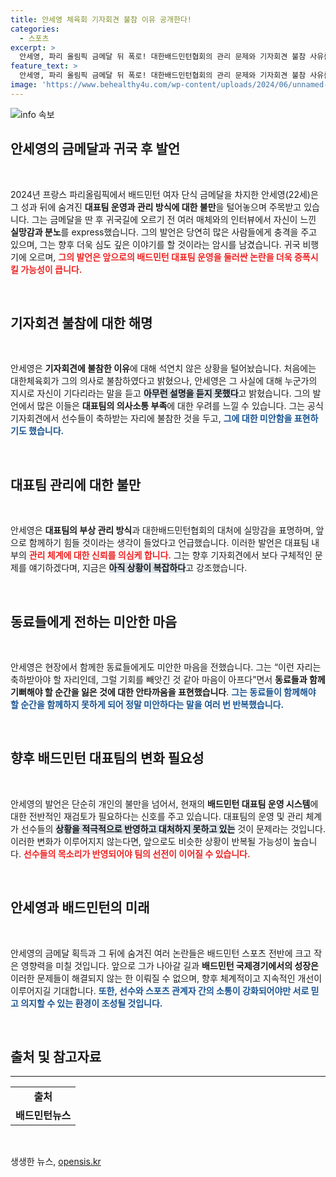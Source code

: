 ```yaml
---
title: 안세영 체육회 기자회견 불참 이유 공개한다!
categories:
  - 스포츠
excerpt: >
  안세영, 파리 올림픽 금메달 뒤 폭로! 대한배드민턴협회의 관리 문제와 기자회견 불참 사유를 밝혀 파장 예고. 지금 복잡하다며 귀국 후 입장 전하겠다고 덧붙여. 궁금증 유발하는 그의 고백, 놓치지 마세요!
feature_text: >
  안세영, 파리 올림픽 금메달 뒤 폭로! 대한배드민턴협회의 관리 문제와 기자회견 불참 사유를 밝혀 파장 예고. 지금 복잡하다며 귀국 후 입장 전하겠다고 덧붙여. 궁금증 유발하는 그의 고백, 놓치지 마세요!
image: 'https://www.behealthy4u.com/wp-content/uploads/2024/06/unnamed-file.png'
---
```


<p><img src="https://www.behealthy4u.com/wp-content/uploads/2024/06/unnamed-file.png" alt="info 속보" /></p>

<h2 data-ke-size="size26">안세영의 금메달과 귀국 후 발언</h2>

<p data-ke-size="size16">&nbsp;</p>

<p data-ke-size="size16">2024년 프랑스 파리올림픽에서 배드민턴 여자 단식 금메달을 차지한 안세영(22세)은 그 성과 뒤에 숨겨진 <b>대표팀 운영과 관리 방식에 대한 불만</b>을 털어놓으며 주목받고 있습니다. 그는 금메달을 딴 후 귀국길에 오르기 전 여러 매체와의 인터뷰에서 자신이 느낀 <b>실망감과 분노</b>를 express했습니다. 그의 발언은 당연히 많은 사람들에게 충격을 주고 있으며, 그는 향후 더욱 심도 깊은 이야기를 할 것이라는 암시를 남겼습니다. 귀국 비행기에 오르며, <b><span style="color: #ee2323;">그의 발언은 앞으로의 배드민턴 대표팀 운영을 둘러싼 논란을 더욱 증폭시킬 가능성이 큽니다.</span></b></p>

<p data-ke-size="size16">&nbsp;</p>

<h2 data-ke-size="size26">기자회견 불참에 대한 해명</h2>

<p data-ke-size="size16">&nbsp;</p>

<p data-ke-size="size16">안세영은 <b>기자회견에 불참한 이유</b>에 대해 석연치 않은 상황을 털어놨습니다. 처음에는 대한체육회가 그의 의사로 불참하였다고 밝혔으나, 안세영은 그 사실에 대해 누군가의 지시로 자신이 기다리라는 말을 듣고 <b><span style="background-color: #21538527;">아무런 설명을 듣지 못했다</span></b>고 밝혔습니다. 그의 발언에서 많은 이들은 <b>대표팀의 의사소통 부족</b>에 대한 우려를 느낄 수 있습니다. 그는 공식 기자회견에서 선수들이 축하받는 자리에 불참한 것을 두고, <b><span style="color: #1a5490;">그에 대한 미안함을 표현하기도 했습니다.</span></b></p>

<p data-ke-size="size16">&nbsp;</p>

<h2 data-ke-size="size26">대표팀 관리에 대한 불만</h2>

<p data-ke-size="size16">&nbsp;</p>

<p data-ke-size="size16">안세영은 <b>대표팀의 부상 관리 방식</b>과 대한배드민턴협회의 대처에 실망감을 표명하며, 앞으로 함께하기 힘들 것이라는 생각이 들었다고 언급했습니다. 이러한 발언은 대표팀 내부의 <b><span style="color: #ee2323;">관리 체계에 대한 신뢰를 의심케 합니다.</span></b> 그는 향후 기자회견에서 보다 구체적인 문제를 얘기하겠다며, 지금은 <b><span style="background-color: #21538527;">아직 상황이 복잡하다</span></b>고 강조했습니다.</p>

<p data-ke-size="size16">&nbsp;</p>

<h2 data-ke-size="size26">동료들에게 전하는 미안한 마음</h2>

<p data-ke-size="size16">&nbsp;</p>

<p data-ke-size="size16">안세영은 현장에서 함께한 동료들에게도 미안한 마음을 전했습니다. 그는 “이런 자리는 축하받아야 할 자리인데, 그럴 기회를 빼앗긴 것 같아 마음이 아프다”면서 <b>동료들과 함께 기뻐해야 할 순간을 잃은 것에 대한 안타까움을 표현했습니다</b>. <b><span style="color: #1a5490;">그는 동료들이 함께해야 할 순간을 함께하지 못하게 되어 정말 미안하다는 말을 여러 번 반복했습니다.</span></b></p>

<p data-ke-size="size16">&nbsp;</p>

<h2 data-ke-size="size26">향후 배드민턴 대표팀의 변화 필요성</h2>

<p data-ke-size="size16">&nbsp;</p>

<p data-ke-size="size16">안세영의 발언은 단순히 개인의 불만을 넘어서, 현재의 <b>배드민턴 대표팀 운영 시스템</b>에 대한 전반적인 재검토가 필요하다는 신호를 주고 있습니다. 대표팀의 운영 및 관리 체계가 선수들의 <b><span style="background-color: #21538527;">상황을 적극적으로 반영하고 대처하지 못하고 있는</span></b> 것이 문제라는 것입니다. 이러한 변화가 이루어지지 않는다면, 앞으로도 비슷한 상황이 반복될 가능성이 높습니다. <b><span style="color: #ee2323;">선수들의 목소리가 반영되어야 팀의 선전이 이어질 수 있습니다.</span></b></p>

<p data-ke-size="size16">&nbsp;</p>

<h2 data-ke-size="size26">안세영과 배드민턴의 미래</h2>

<p data-ke-size="size16">&nbsp;</p>

<p data-ke-size="size16">안세영의 금메달 획득과 그 뒤에 숨겨진 여러 논란들은 배드민턴 스포츠 전반에 크고 작은 영향력을 미칠 것입니다. 앞으로 그가 나아갈 길과 <b>배드민턴 국제경기에서의 성장은</b> 이러한 문제들이 해결되지 않는 한 이뤄질 수 없으며, 향후 체계적이고 지속적인 개선이 이루어지길 기대합니다. <b><span style="color: #1a5490;">또한, 선수와 스포츠 관계자 간의 소통이 강화되어야만 서로 믿고 의지할 수 있는 환경이 조성될 것입니다.</span></b></p>

<p data-ke-size="size16">&nbsp;</p>

<h2 data-ke-size="size26">출처 및 참고자료</h2>

<hr>

<table style="width: 100%; border-collapse: collapse;">
    <tr>
        <td style="text-align: center; height: 17px;"><b>출처</b></td>
    </tr>
    <tr>
        <td style="text-align: center; height: 17px;"><b>배드민턴뉴스</b></td>
    </tr>
</table>

<p data-ke-size="size16">&nbsp;</p>
생생한 뉴스, <a href="https://opensis.kr" rel="dofollow">opensis.kr</a>


